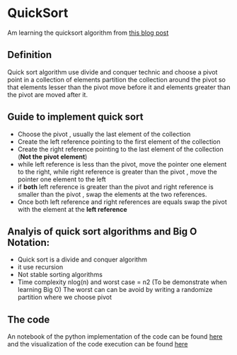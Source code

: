# QuickSort

Am learning the quicksort algorithm from [this blog post](https://dev.to/vaidehijoshi/pivoting-to-understand-quicksort-part-1)

## Definition

Quick sort algorithm use divide and conquer technic and choose a pivot point in a collection of 
elements partition the collection around the pivot so that elements lesser than the pivot move before it and elements greater than the pivot are moved after it.

## Guide to implement quick sort

- Choose the pivot , usually the last element of the collection
- Create the left reference pointing to the first element of the collection
- Create the right reference pointing to the last element of the collection (**Not the pivot element**)
- while left reference is less than the pivot,  move the pointer one element to the right,
    while right reference is greater than the pivot , move the pointer one element to the left
- if **both** left reference is greater than the pivot and right reference is smaller than the pivot , swap the elements at the two references.
- Once both left reference and right references are equals swap the pivot with the element at the **left reference**

## Analyis of quick sort algorithms and Big O Notation:
- Quick sort is a divide and conquer algorithm
- it use recursion
- Not stable sorting algorithms
- Time complexity nlog(n) and worst case = n2 (To be demonstrate when learning Big O)
The worst can can be avoid by writing a randomize partition where we choose pivot 

## The code 

An notebook of the python implementation of the code can be found [here](./notebooks/QuickSort.ipynb) and the visualization
of the code execution can be found [here](http://www.pythontutor.com/visualize.html#code=def%20quicksort%28array,%20start_index,%20end_index%29%3A%0A%20%20%20%20%22%22%22%0A%20%20%20%20do%20the%20quicksort%20algorithms%20recursvely%0A%20%20%20%20%22%22%22%0A%20%20%20%20if%20start_index%20%3C%20end_index%3A%0A%20%20%20%20%20%20%20%20pivot_index%20%3D%20partition%28array,%20start_index,%20end_index%29%0A%20%20%20%20%20%20%20%20quicksort%28array,%20start_index,%20pivot_index-1%29%0A%20%20%20%20%20%20%20%20quicksort%28array,%20pivot_index%2B1,%20end_index%29%20%20%20%20%0A%20%20%20%20%20%20%20%20%0Adef%20partition%28array,%20start_index,%20end_index%29%3A%0A%20%20%20%20%22%22%22%0A%20%20%20%20partition%20the%20array%20and%20return%0A%20%20%20%20return%20index%20of%20the%20pivot%0A%20%20%20%20%22%22%22%0A%20%20%20%20pivot%20%3D%20array%5Bend_index%5D%0A%20%20%20%20p_index%20%3D%20start_index%0A%20%20%20%20for%20i%20in%20range%28start_index,%20end_index%29%3A%0A%20%20%20%20%20%20%20%20if%20array%5Bi%5D%20%3C%3D%20pivot%3A%0A%20%20%20%20%20%20%20%20%20%20%20%20array%5Bi%5D,array%5Bp_index%5D%20%3D%20array%5Bp_index%5D,%20array%5Bi%5D%20%23%20swapping%20the%20index%0A%20%20%20%20%20%20%20%20%20%20%20%20p_index%20%2B%3D1%0A%20%20%20%20array%5Bp_index%5D,array%5Bend_index%5D%20%3D%20array%5Bend_index%5D,%20array%5Bp_index%5D%0A%20%20%20%20return%20p_index%0A%20%20%20%20%0Athe_array%20%3D%20%5B7,%202,%201,%206,%208,%205,%203,%204%5D%0Aquicksort%28the_array,%200,%20len%28the_array%29-1%29&cumulative=false&curInstr=0&heapPrimitives=nevernest&mode=display&origin=opt-frontend.js&py=3&rawInputLstJSON=%5B%5D&textReferences=false)
